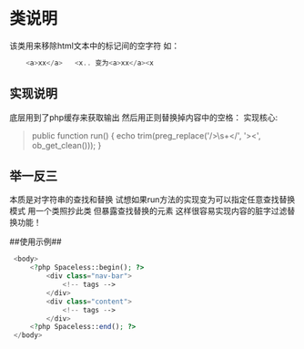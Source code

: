 类说明
============
该类用来移除html文本中的标记间的空字符 如：
```php
    <a>xx</a>   <x.. 变为<a>xx</a><x
```



实现说明
-----------
底层用到了php缓存来获取输出  然后用正则替换掉内容中的空格：
实现核心:
> public function run()
>  	{
>  		echo trim(preg_replace('/>\s+</', '><', ob_get_clean()));
>  	}

举一反三
-----------
本质是对字符串的查找和替换  试想如果run方法的实现变为可以指定任意查找替换模式
用一个类照抄此类 但暴露查找替换的元素 这样很容易实现内容的脏字过滤替换功能！


##使用示例##
 ```php
  <body>
      <?php Spaceless::begin(); ?>
          <div class="nav-bar">
              <!-- tags -->
          </div>
          <div class="content">
              <!-- tags -->
          </div>
      <?php Spaceless::end(); ?>
  </body>
  ```
